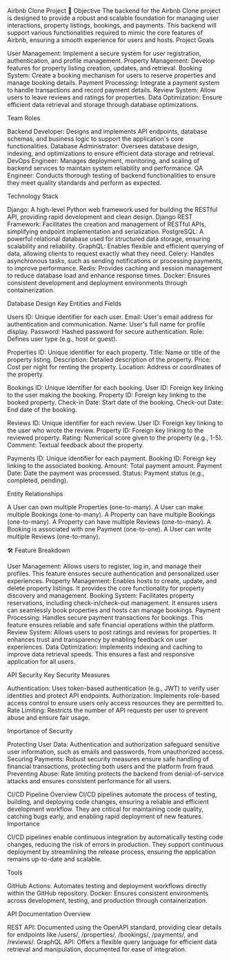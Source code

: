 Airbnb Clone Project
🚀 Objective
The backend for the Airbnb Clone project is designed to provide a robust and scalable foundation for managing user interactions, property listings, bookings, and payments. This backend will support various functionalities required to mimic the core features of Airbnb, ensuring a smooth experience for users and hosts.
Project Goals

User Management: Implement a secure system for user registration, authentication, and profile management.
Property Management: Develop features for property listing creation, updates, and retrieval.
Booking System: Create a booking mechanism for users to reserve properties and manage booking details.
Payment Processing: Integrate a payment system to handle transactions and record payment details.
Review System: Allow users to leave reviews and ratings for properties.
Data Optimization: Ensure efficient data retrieval and storage through database optimizations.

Team Roles

Backend Developer: Designs and implements API endpoints, database schemas, and business logic to support the application's core functionalities.
Database Administrator: Oversees database design, indexing, and optimizations to ensure efficient data storage and retrieval.
DevOps Engineer: Manages deployment, monitoring, and scaling of backend services to maintain system reliability and performance.
QA Engineer: Conducts thorough testing of backend functionalities to ensure they meet quality standards and perform as expected.

Technology Stack

Django: A high-level Python web framework used for building the RESTful API, providing rapid development and clean design.
Django REST Framework: Facilitates the creation and management of RESTful APIs, simplifying endpoint implementation and serialization.
PostgreSQL: A powerful relational database used for structured data storage, ensuring scalability and reliability.
GraphQL: Enables flexible and efficient querying of data, allowing clients to request exactly what they need.
Celery: Handles asynchronous tasks, such as sending notifications or processing payments, to improve performance.
Redis: Provides caching and session management to reduce database load and enhance response times.
Docker: Ensures consistent development and deployment environments through containerization.

Database Design
Key Entities and Fields

Users
ID: Unique identifier for each user.
Email: User's email address for authentication and communication.
Name: User's full name for profile display.
Password: Hashed password for secure authentication.
Role: Defines user type (e.g., host or guest).


Properties
ID: Unique identifier for each property.
Title: Name or title of the property listing.
Description: Detailed description of the property.
Price: Cost per night for renting the property.
Location: Address or coordinates of the property.


Bookings
ID: Unique identifier for each booking.
User ID: Foreign key linking to the user making the booking.
Property ID: Foreign key linking to the booked property.
Check-in Date: Start date of the booking.
Check-out Date: End date of the booking.


Reviews
ID: Unique identifier for each review.
User ID: Foreign key linking to the user who wrote the review.
Property ID: Foreign key linking to the reviewed property.
Rating: Numerical score given to the property (e.g., 1-5).
Comment: Textual feedback about the property.


Payments
ID: Unique identifier for each payment.
Booking ID: Foreign key linking to the associated booking.
Amount: Total payment amount.
Payment Date: Date the payment was processed.
Status: Payment status (e.g., completed, pending).



Entity Relationships

A User can own multiple Properties (one-to-many).
A User can make multiple Bookings (one-to-many).
A Property can have multiple Bookings (one-to-many).
A Property can have multiple Reviews (one-to-many).
A Booking is associated with one Payment (one-to-one).
A User can write multiple Reviews (one-to-many).

🛠️ Feature Breakdown

User Management: Allows users to register, log in, and manage their profiles. This feature ensures secure authentication and personalized user experiences.
Property Management: Enables hosts to create, update, and delete property listings. It provides the core functionality for property discovery and management.
Booking System: Facilitates property reservations, including check-in/check-out management. It ensures users can seamlessly book properties and hosts can manage bookings.
Payment Processing: Handles secure payment transactions for bookings. This feature ensures reliable and safe financial operations within the platform.
Review System: Allows users to post ratings and reviews for properties. It enhances trust and transparency by enabling feedback on user experiences.
Data Optimization: Implements indexing and caching to improve data retrieval speeds. This ensures a fast and responsive application for all users.

API Security
Key Security Measures

Authentication: Uses token-based authentication (e.g., JWT) to verify user identities and protect API endpoints.
Authorization: Implements role-based access control to ensure users only access resources they are permitted to.
Rate Limiting: Restricts the number of API requests per user to prevent abuse and ensure fair usage.

Importance of Security

Protecting User Data: Authentication and authorization safeguard sensitive user information, such as emails and passwords, from unauthorized access.
Securing Payments: Robust security measures ensure safe handling of financial transactions, protecting both users and the platform from fraud.
Preventing Abuse: Rate limiting protects the backend from denial-of-service attacks and ensures consistent performance for all users.

CI/CD Pipeline
Overview
CI/CD pipelines automate the process of testing, building, and deploying code changes, ensuring a reliable and efficient development workflow. They are critical for maintaining code quality, catching bugs early, and enabling rapid deployment of new features.
Importance

CI/CD pipelines enable continuous integration by automatically testing code changes, reducing the risk of errors in production.
They support continuous deployment by streamlining the release process, ensuring the application remains up-to-date and scalable.

Tools

GitHub Actions: Automates testing and deployment workflows directly within the GitHub repository.
Docker: Ensures consistent environments across development, testing, and production through containerization.

API Documentation Overview

REST API: Documented using the OpenAPI standard, providing clear details for endpoints like /users/, /properties/, /bookings/, /payments/, and /reviews/.
GraphQL API: Offers a flexible query language for efficient data retrieval and manipulation, documented for ease of integration.
